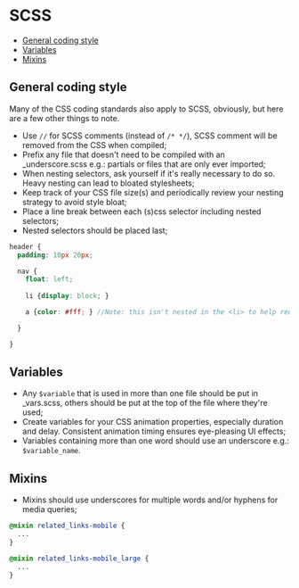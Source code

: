 # SCSS

- [General coding style](#general-coding-style)
- [Variables](#variables)
- [Mixins](#mixins)

## General coding style

Many of the CSS coding standards also apply to SCSS, obviously, but here are a few other things to note.

- Use `//` for SCSS comments (instead of `/* */`), SCSS comment will be removed from the CSS when compiled;
- Prefix any file that doesn't need to be compiled with an _underscore.scss e.g.: partials or files that are only ever imported;
- When nesting selectors, ask yourself if it's really necessary to do so. Heavy nesting can lead to bloated stylesheets;
- Keep track of your CSS file size(s) and periodically review your nesting strategy to avoid style bloat;
- Place a line break between each (s)css selector including nested selectors;
- Nested selectors should be placed last;

```scss
header {
  padding: 10px 20px;

  nav {
    float: left;
  
    li {display: block; }

    a {color: #fff; } //Note: this isn't nested in the <li> to help reduce code bloat

  }

}
```

## Variables
- Any `$variable` that is used in more than one file should be put in _vars.scss, others should be put at the top of the file where they're used;
- Create variables for your CSS animation properties, especially duration and delay. Consistent animation timing ensures eye-pleasing UI effects;
- Variables containing more than one word should use an underscore e.g.: `$variable_name`.

## Mixins
- Mixins should use underscores for multiple words and/or hyphens for media queries;

```scss
@mixin related_links-mobile {
  ...
}

@mixin related_links-mobile_large {
  ...
}
```
